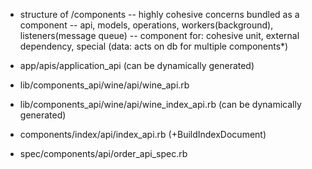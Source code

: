 - structure of /components
-- highly cohesive concerns bundled as a component
-- api, models, operations, workers(background), listeners(message queue)
-- component for: cohesive unit, external dependency, special (data: acts on db for multiple components*)
- app/apis/application_api (can be dynamically generated)

- lib/components_api/wine/api/wine_api.rb
- lib/components_api/wine/api/wine_index_api.rb (can be dynamically generated)

- components/index/api/index_api.rb (+BuildIndexDocument)


- spec/components/api/order_api_spec.rb
